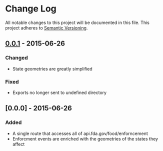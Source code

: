 # Change Log
All notable changes to this project will be documented in this file.
This project adheres to [Semantic Versioning](http://semver.org/).

## [0.0.1] - 2015-06-26

### Changed
* State geometries are greatly simplified

### Fixed
* Exports no longer sent to undefined directory

## [0.0.0] - 2015-06-26

### Added
* A single route that accesses all of api.fda.gov/food/enforncement
* Enforcment events are enriched with the geometries of the states they affect

[0.0.1]: https://github.com/Esri/koop-pgcache/compare/v0.0.0...v0.0.1
